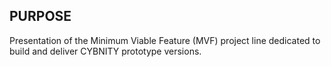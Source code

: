 ## PURPOSE
Presentation of the Minimum Viable Feature (MVF) project line dedicated to build and deliver CYBNITY prototype versions.
